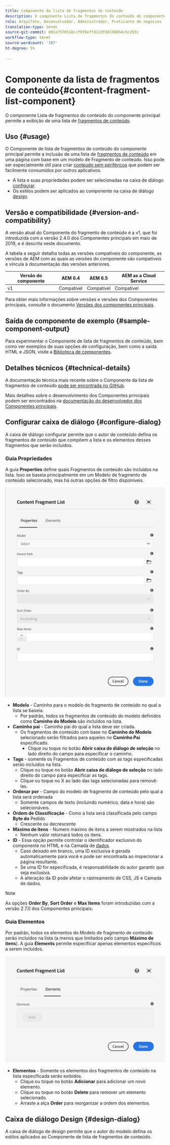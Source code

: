 ```yaml
---
title: Componente da lista de fragmentos do conteúdo
description: O componente Lista de fragmentos do conteúdo do componente principal permite a exibição de uma lista de fragmentos de conteúdo.
role: Arquiteto, Desenvolvedor, Administrador, Praticante de negócios
translation-type: tm+mt
source-git-commit: d01a7576518ccf9f0effd12dfd8198854c6cd55c
workflow-type: tm+mt
source-wordcount: '767'
ht-degree: 5%

---
```



# Componente da lista de fragmentos de conteúdo{#content-fragment-list-component}

O componente Lista de fragmentos do conteúdo do componente principal permite a exibição de uma lista de [fragmentos de conteúdo](https://docs.adobe.com/content/help/pt-BR/experience-manager-cloud-service/assets/content-fragments/content-fragments.html).

## Uso {#usage}

O Componente de lista de fragmentos de conteúdo do componente principal permite a inclusão de uma lista de [fragmentos de conteúdo](https://docs.adobe.com/content/help/en/experience-manager-cloud-service/assets/content-fragments/content-fragments.html) em uma página com base em um modelo de Fragmento de conteúdo. Isso pode ser especialmente útil para criar [conteúdo sem periféricos](https://helpx.adobe.com/br/experience-manager/6-5/sites/developing/user-guide.html?topic=/experience-manager/6-5/sites/developing/morehelp/headless.ug.js) que podem ser facilmente consumidos por outros aplicativos.

* A lista e suas propriedades podem ser selecionadas na caixa de diálogo [configurar](#configure-dialog).
* Os estilos podem ser aplicados ao componente na caixa de diálogo [design](#design-dialog).

## Versão e compatibilidade {#version-and-compatibility}

A versão atual do Componente do fragmento de conteúdo é a v1, que foi introduzida com a versão 2.4.0 dos Componentes principais em maio de 2019, e é descrita neste documento.

A tabela a seguir detalha todas as versões compatíveis do componente, as versões de AEM com as quais as versões do componente são compatíveis e vincula à documentação das versões anteriores.

| Versão do componente | AEM 6.4 | AEM 6.5 | AEM as a Cloud Service |
|--- |--- |---|---|
| v1 | Compatível | Compatível | Compatível |

Para obter mais informações sobre versões e versões dos Componentes principais, consulte o documento [Versões dos componentes principais](/help/versions.md).

## Saída de componente de exemplo {#sample-component-output}

Para experimentar o Componente de lista de fragmentos de conteúdo, bem como ver exemplos de suas opções de configuração, bem como a saída HTML e JSON, visite a [Biblioteca de componentes](https://adobe.com/go/aem_cmp_library_cflist).

## Detalhes técnicos {#technical-details}

A documentação técnica mais recente sobre o Componente da lista de fragmentos de conteúdo [pode ser encontrada no GitHub](https://adobe.com/go/aem_cmp_tech_cflist_v1).

Mais detalhes sobre o desenvolvimento dos Componentes principais podem ser encontrados na [documentação do desenvolvedor dos Componentes principais](/help/developing/overview.md).

## Configurar caixa de diálogo {#configure-dialog}

A caixa de diálogo configurar permite que o autor de conteúdo defina os fragmentos de conteúdo que compõem a lista e os elementos desses fragmentos que serão incluídos.

### Guia Propriedades

A guia **Properties** define quais Fragmentos de conteúdo são incluídos na lista. Isso se baseia principalmente em um Modelo de fragmento de conteúdo selecionado, mas há outras opções de filtro disponíveis.

![Guia Propriedades da caixa de diálogo Editar do Componente da lista de fragmentos de conteúdo](/help/assets/content-fragment-list-properties.png)

* **Modelo**  - Caminho para o modelo do fragmento de conteúdo no qual a lista se baseia.
   * Por padrão, todos os fragmentos de conteúdo do modelo definidos como **Caminho do Modelo** são incluídos na lista.
* **Caminho pai**  - Caminho pai do qual a lista deve ser criada.
   * Os fragmentos de conteúdo com base no **Caminho do Modelo** selecionado serão filtrados para aqueles no **Caminho Pai** especificado.
      * Clique ou toque no botão **Abrir caixa de diálogo de seleção** no lado direito do campo para especificar o caminho.
* **Tags**  - somente os Fragmentos de conteúdo com as tags especificadas serão incluídos na lista.
   * Clique ou toque no botão **Abrir caixa de diálogo de seleção** no lado direito do campo para especificar as tags.
   * Clique ou toque no X ao lado das tags selecionadas para removê-las.
* **Ordenar por**  - Campo do modelo de fragmento de conteúdo pelo qual a lista será ordenada
   * Somente campos de texto (incluindo numérico, data e hora) são selecionáveis.
* **Ordem de Classificação**  - Como a lista será classificada pelo campo  **Byte do** Pedido
   * Crescente ou decrescente
* **Máximo de itens**  - Número máximo de itens a serem mostrados na lista
   * Nenhum valor retornará todos os itens.
* **ID**  - Essa opção permite controlar o identificador exclusivo do componente no HTML e na Camada de  [dados](/help/developing/data-layer/overview.md).
   * Caso deixado em branco, uma ID exclusiva é gerada automaticamente para você e pode ser encontrada ao inspecionar a página resultante.
   * Se uma ID for especificada, é responsabilidade do autor garantir que seja exclusiva.
   * A alteração da ID pode afetar o rastreamento de CSS, JS e Camada de dados.

>[!NOTE]
>As opções **Order By**, **Sort Order** e **Max Items** foram introduzidas com a versão 2.7.0 dos Componentes principais.

### Guia Elementos

Por padrão, todos os elementos do Modelo de fragmento de conteúdo serão incluídos na lista (a menos que limitados pelo campo **Máximo de itens**). A guia **Elements** permite especificar apenas elementos específicos a serem incluídos.

![Guia Elementos da caixa de diálogo Editar do Componente da lista de fragmentos de conteúdo](/help/assets/content-fragment-list-elements.png)

* **Elementos**  - Somente os elementos dos fragmentos de conteúdo na lista especificada serão exibidos.
   * Clique ou toque no botão **Adicionar** para adicionar um novo elemento.
   * Clique ou toque no botão **Delete** para remover um elemento selecionado.
   * Arraste a alça **Order** para reorganizar a ordem dos elementos.

## Caixa de diálogo Design {#design-dialog}

A caixa de diálogo de design permite que o autor do modelo defina os estilos aplicados ao Componente de lista de fragmentos de conteúdo.
